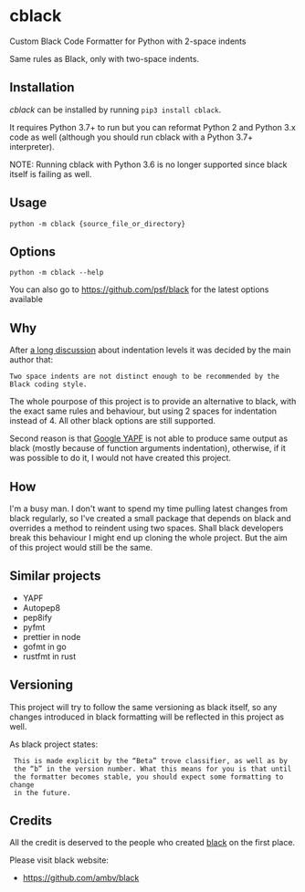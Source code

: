 # cblack

Custom Black Code Formatter for Python with 2-space indents

Same rules as Black, only with two-space indents.

## Installation

*cblack* can be installed by running `pip3 install cblack`.

It requires Python 3.7+ to run but you can reformat Python 2 and Python 3.x code
as well (although you should run cblack with a Python 3.7+ interpreter).

NOTE: Running cblack with Python 3.6 is no longer supported since black itself
is failing as well.

## Usage

    python -m cblack {source_file_or_directory}

## Options

    python -m cblack --help

You can also go to https://github.com/psf/black for the latest options available

## Why

After [a long discussion](https://github.com/ambv/black/issues/378) about indentation
levels it was decided by the main author that:

    Two space indents are not distinct enough to be recommended by the Black coding style.

The whole pourpose of this project is to provide an alternative to black, with
the exact same rules and behaviour, but using 2 spaces for indentation instead of 4.
All other black options are still supported.

Second reason is that [Google YAPF](https://github.com/google/yapf) is not able
to produce same output as black (mostly because of function arguments indentation),
otherwise, if it was possible to do it, I would not have created this project.

## How

I'm a busy man. I don't want to spend my time pulling latest changes from black
regularly, so I've created a small package that depends on black and overrides
a method to reindent using two spaces. Shall black developers break this behaviour
I might end up cloning the whole project. But the aim of this project
would still be the same.

## Similar projects

- YAPF
- Autopep8
- pep8ify
- pyfmt
- prettier in node
- gofmt in go
- rustfmt in rust

## Versioning

This project will try to follow the same versioning as black itself, so any
changes introduced in black formatting will be reflected in this project as well.

As black project states:

     This is made explicit by the “Beta” trove classifier, as well as by 
     the “b” in the version number. What this means for you is that until
     the formatter becomes stable, you should expect some formatting to change
     in the future.


## Credits

All the credit is deserved to the people who created [black](https://github.com/ambv/black) on the first place.

Please visit black website:

- https://github.com/ambv/black
